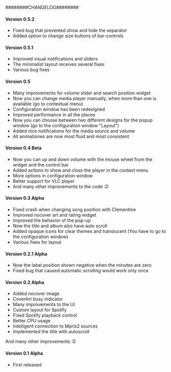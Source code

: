 ########CHANGELOG########

#### Version 0.5.2

* Fixed bug that prevented show and hide the separator
* Added option to change size buttons of bar-controls

#### Version 0.5.1

* Improved visual notifications and sliders
* The minimalist layout receives several fixes
* Various bug fixes

#### Version 0.5

* Many improvements for volume slider and search position widget
* Now you can change media player manually, when more than one is available (go to contextual menu)
* Configuration window has been redesigned
* Improved performance in all the places
* Now you can choose between two different designs for the popup window (go to the configuration window "Layout")
* Added nice notifications for the media source and volume
* All animationes are now most fluid and most consistent

#### Version 0.4 Beta

* Now you can up and down volume with the mouse wheel from the widget and the control bar
* Added actions to show and close the player in the context menu
* More options in configuration window
* Better support for VLC player
* And many other improvements to the code :D

#### Version 0.3 Alpha

* Fixed crash when changing song position with Clementine
* Improved nocover art and rating widget
* Improved the behavior of the pop-up
* Now the title and album also have auto scroll
* Added opaque icons for clear themes and translucent (You have to go to the configuration window)
* Various fixes for layout

#### Version 0.2.1 Alpha

* Now the label position shown negative when the minutes are zero
* Fixed bug that caused automatic scrolling would work only once

#### Version 0.2 Alpha

* Added nocover image
* CoverArt busy indicator
* Many improvements to the UI
* Custom layout for Spotify
* Fixed Spotify playback control
* Better CPU usage
* Intelligent connection to Mpris2 sources
* Implemented the title with autoscroll

And many other improvements :D

#### Version 0.1 Alpha

* First released

